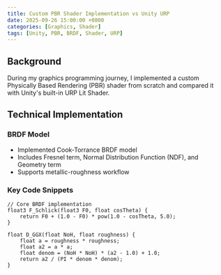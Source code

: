 ```yaml
---
title: Custom PBR Shader Implementation vs Unity URP
date: 2025-09-26 15:00:00 +0800
categories: [Graphics, Shader]
tags: [Unity, PBR, BRDF, Shader, URP]
---
```


## Background

During my graphics programming journey, I implemented a custom Physically Based Rendering (PBR) shader from scratch and compared it with Unity's built-in URP Lit Shader.

## Technical Implementation

### BRDF Model
- Implemented Cook-Torrance BRDF model
- Includes Fresnel term, Normal Distribution Function (NDF), and Geometry term
- Supports metallic-roughness workflow

### Key Code Snippets
```hlsl
// Core BRDF implementation
float3 F_Schlick(float3 F0, float cosTheta) {
    return F0 + (1.0 - F0) * pow(1.0 - cosTheta, 5.0);
}

float D_GGX(float NoH, float roughness) {
    float a = roughness * roughness;
    float a2 = a * a;
    float denom = (NoH * NoH) * (a2 - 1.0) + 1.0;
    return a2 / (PI * denom * denom);
}

